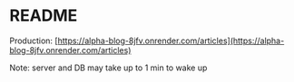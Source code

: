 # README

Production: [https://alpha-blog-8jfv.onrender.com/articles](https://alpha-blog-8jfv.onrender.com/articles)

Note: server and DB may take up to 1 min to wake up
